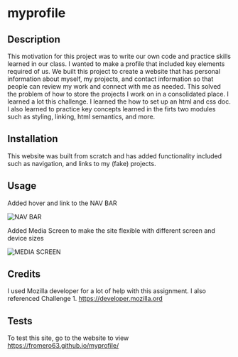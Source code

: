 # myprofile

## Description

This motivation for this project was to write our own code and practice skills learned in our class.
I wanted to make a profile that included key elements required of us.
We built this project to create a website that has personal information about myself, my projects, and contact information so that people can review my work and connect with me as needed.
This solved the problem of how to store the projects I work on in a consolidated place.
I learned a lot this challenge. I learned the how to set up an html and css doc. I also learned to practice key concepts learned in the firts two modules such as styling, linking, html semantics, and more.


## Installation

This website was built from scratch and has added functionality included such as navigation, and links to my (fake) projects.

## Usage

Added hover and link to the NAV BAR

![NAV BAR](https://github.com/FROMERO63/myprofile/assets/134673364/b23f2ac5-2825-4d6b-bc2c-9ba6696cf74c)

Added Media Screen to make the site flexible with different screen and device sizes

![MEDIA SCREEN](https://github.com/FROMERO63/myprofile/assets/134673364/ee67d37e-b555-40a0-b9dc-c81216919948)


## Credits

I used Mozilla developer for a lot of help with this assignment. I also referenced Challenge 1.
https://developer.mozilla.ord

## Tests
To test this site, go to the website to view https://fromero63.github.io/myprofile/

